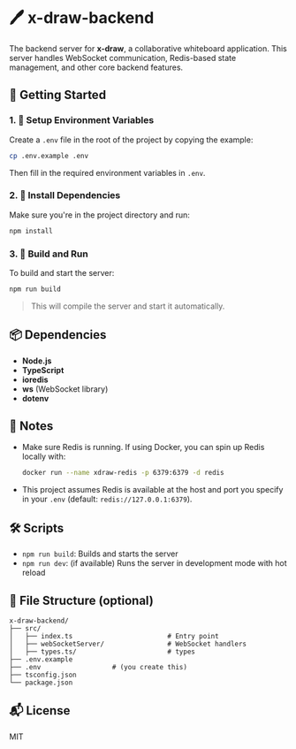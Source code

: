 # 🖊️ x-draw-backend

The backend server for **x-draw**, a collaborative whiteboard application. This server handles WebSocket communication, Redis-based state management, and other core backend features.

## 🚀 Getting Started

### 1. 📄 Setup Environment Variables

Create a `.env` file in the root of the project by copying the example:

```bash
cp .env.example .env
```

Then fill in the required environment variables in `.env`.

### 2. 🔧 Install Dependencies

Make sure you're in the project directory and run:

```bash
npm install
```

### 3. 🔨 Build and Run

To build and start the server:

```bash
npm run build
```

> This will compile the server and start it automatically.

## 📦 Dependencies

- **Node.js**
- **TypeScript**
- **ioredis**
- **ws** (WebSocket library)
- **dotenv**

## 💬 Notes

- Make sure Redis is running. If using Docker, you can spin up Redis locally with:

  ```bash
  docker run --name xdraw-redis -p 6379:6379 -d redis
  ```

- This project assumes Redis is available at the host and port you specify in your `.env` (default: `redis://127.0.0.1:6379`).

## 🛠️ Scripts

- `npm run build`: Builds and starts the server
- `npm run dev`: (if available) Runs the server in development mode with hot reload

## 📁 File Structure (optional)

```plaintext
x-draw-backend/
├── src/
│   ├── index.ts                        # Entry point
│   ├── webSocketServer/                # WebSocket handlers
│   ├── types.ts/                       # types
├── .env.example
├── .env                  # (you create this)
├── tsconfig.json
└── package.json
```

## 📬 License

MIT
